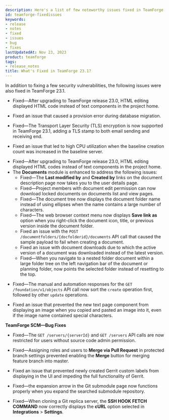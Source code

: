 ```yaml
---
description: Here's a list of few noteworthy issues fixed in TeamForge 23.1.
id: teamforge-fixedissues
keywords:
- release
- notes
- fixed
- issues
- bug
- fixes
lastUpdatedAt: Nov 23, 2023
product: teamforge
tags:
- release_notes
title: What's Fixed in TeamForge 23.1?
---
```

<!-- See CRI 23.1 fixed issues: https://forge.collab.net/sf/go/srch3576 and choose Release 23.1 planning folder -->
In addition to fixing a few security vulnerabilities, the following issues were also fixed in TeamForge 23.1. 

<!-- See, https://forge.collab.net/sf/go/artf423609 -->
* Fixed—After upgrading to TeamForge release 23.0, HTML editing displayed HTML code instead of text components in the project home.
<!-- See, https://forge.collab.net/sf/go/artf423340 -->
<!-- * Fixed—The `SCRAM-SHA-256` encryption is enabled for password authentication in PostgreSQL. -->
  <!-- Hiding SCRAM-SHA-256 update as it was reverted back in 23.1 Update1. -->
<!-- See, https://forge.collab.net/sf/go/artf423534 -->
* Fixed an issue that caused a provision error during database migration.
<!-- See, https://forge.collab.net/sf/go/artf423339 -->
* Fixed—The Transport Layer Security (TLS) encryption is now supported in TeamForge 23.1, adding a TLS stamp to both email sending and receiving end.
<!-- See, https://forge.collab.net/sf/go/artf423457 and https://forge.collab.net/sf/go/artf423961 -->
* Fixed an issue that led to high CPU utilization when the baseline creation count was increased in the baseline server.
<!-- See, https://forge.collab.net/sf/go/artf423609 and https://forge.collab.net/sf/go/artf423959 -->
* Fixed—After upgrading to TeamForge release 23.0, HTML editing displayed HTML codes instead of text components in the project home.
* The **Documents** module is enhanced to address the following issues:
  <!-- See, https://forge.collab.net/sf/go/artf423738 -->
  * Fixed—The **Last modified by** and **Created by** links on the document description page now takes you to the user details page.
  <!-- See, https://forge.collab.net/sf/go/artf423747 and https://forge.collab.net/sf/go/artf423705, and https://forge.collab.net/sf/go/artf423911-->
  * Fixed—Project members with document edit permission can now download locked documents on documents list and view pages.
  <!-- See, https://forge.collab.net/sf/go/artf423746 and https://forge.collab.net/sf/go/artf423702 -->
  * Fixed—The document tree now displays the document folder name instead of using ellipses when the name contains a large number of characters.
  <!-- See, https://forge.collab.net/sf/go/artf423735 and https://forge.collab.net/sf/go/artf423749 -->
  * Fixed—The web browser context menu now displays **Save link as** option when you right-click the document icon, title, or previous version inside the document folder. 
  <!-- See, https://forge.collab.net/sf/go/artf423722 -->
  * Fixed an issue with the `POST /documentfolders/{docfolderid}/documents` API call that caused the sample payload to fail when creating a document.
  <!-- See,  https://forge.collab.net/sf/go/artf423852 and https://forge.collab.net/sf/go/artf423925 -->
  * Fixed an issue with document downloads due to which the active version of a document was downloaded instead of the latest version.
  <!-- See, https://forge.collab.net/sf/go/artf423814 and https://forge.collab.net/sf/go/artf423927-->
  * Fixed—When you navigate to a nested folder document within a large folder tree on the left navigation bar of the document or planning folder, now points the selected folder instead of resetting to the top.
<!-- See, https://forge.collab.net/sf/go/artf423615 -->
* Fixed—The manual and automation responses for the `GET /foundation/v1/objects` API call now sort the `create` operation first, followed by other `update` operations.
<!-- See, https://forge.collab.net/sf/go/artf423894, https://forge.collab.net/sf/go/artf423957, and https://forge.collab.net/sf/go/artf423958 -->
* Fixed an issue that prevented the new text page component from displaying an image when you copied and pasted an image into it, even if the image name contained special characters.
  
**TeamForge SCM—Bug Fixes**
<!-- See, https://forge.collab.net/sf/go/artf419774 -->
* Fixed—The `GET /servers/{serverId}` and `GET /servers` API calls are now restricted for users without source code admin permission.
<!-- See, https://forge.collab.net/sf/go/artf422486 -->
* Fixed—Assigning roles and users to **Merge via Pull Request** in protected branch settings prevented enabling the **Merge** button for merging feature branch into master.
<!-- See, https://forge.collab.net/sf/go/artf421307 -->
* Fixed an issue that prevented newly created Gerrit custom labels from displaying in the UI and impeding the full functionality of Gerrit.
<!-- See, https://forge.collab.net/sf/go/artf422173 -->
* Fixed—the expansion arrow in the Git submodule page now functions properly when you expand the searched submodule repository.
<!-- See, https://forge.collab.net/sf/go/artf422393 -->
* Fixed—When cloning a Git replica server, the **SSH HOOK FETCH COMMAND** now correctly displays the **cURL** option selected in **Integrations** > **Settings**.